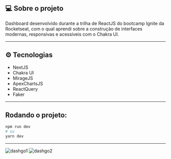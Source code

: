 
## 💻 Sobre o projeto

Dashboard desenvolvido durante a trilha de ReactJS do bootcamp Ignite da Rocketseat, com o qual aprendi sobre a construção de interfaces modernas, responsivas e acessíveis com o Chakra UI.

---

## ⚙️ Tecnologias

- NextJS
- Chakra UI
- MirageJS
- ApexChartsJS
- ReactQuery
- Faker

---

## Rodando o projeto:

```bash
npm run dev
# ou
yarn dev
```

---

![dashgo1](https://user-images.githubusercontent.com/79167277/150128330-9444979a-0840-4e3a-b107-62d591fd0935.png)
![dashgo2](https://user-images.githubusercontent.com/79167277/150128467-32477d67-4246-4207-97fd-062905334365.png)

